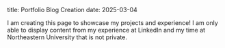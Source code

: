 title: Portfolio Blog Creation
date: 2025-03-04

I am creating this page to showcase my projects and experience! I am only able to display content from my experience at LinkedIn and my time at Northeastern University that is not private.
